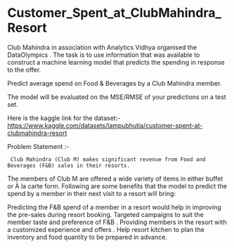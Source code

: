 # Customer_Spent_at_ClubMahindra_Resort
Club Mahindra in association with Analytics Vidhya organised the DataOlympics . The task is to use information that was available to construct a machine learning model that predicts the spending in response to the offer. 

Predict average spend on Food &amp; Beverages by a Club Mahindra member. 

The model will be evaluated on the MSE/RMSE of your predictions on a test set.
 
 
 Here is the kaggle link for the dataset:- https://www.kaggle.com/datasets/lampubhutia/customer-spent-at-clubmahindra-resort
 
 
Problem Statement :-
     
     Club Mahindra (Club M) makes significant revenue from Food and Beverages (F&B) sales in their resorts. 
 The members of Club M are offered a wide variety of items in either buffet or À la carte form.
  Following are some benefits that the model to predict the spend by a member in their next visit to a resort will bring:

Predicting the F&B spend of a member in a resort would help in improving the pre-sales during resort booking.
Targeted campaigns to suit the member taste and preference of F&B .
Providing members in the resort with a customized experience and offers .
Help resort kitchen to plan the inventory and food quantity to be prepared in advance.
